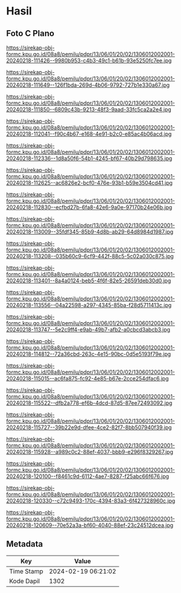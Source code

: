 # Hasil

## Foto C Plano

https://sirekap-obj-formc.kpu.go.id/08a8/pemilu/pdpr/13/06/01/20/02/1306012002001-20240218-111426--9980b953-c4b3-49c1-b61b-93e5250fc7ee.jpg

https://sirekap-obj-formc.kpu.go.id/08a8/pemilu/pdpr/13/06/01/20/02/1306012002001-20240218-111649--126f1bda-269d-4b06-9792-727b1e330a67.jpg

https://sirekap-obj-formc.kpu.go.id/08a8/pemilu/pdpr/13/06/01/20/02/1306012002001-20240218-111850--6809c43b-9213-48f3-9aad-33fc5ca2a2e4.jpg

https://sirekap-obj-formc.kpu.go.id/08a8/pemilu/pdpr/13/06/01/20/02/1306012002001-20240218-112041--f90c4b67-e168-4e91-b2c0-e85ac4b06acd.jpg

https://sirekap-obj-formc.kpu.go.id/08a8/pemilu/pdpr/13/06/01/20/02/1306012002001-20240218-112336--1d8a50f6-54b1-4245-bf67-40b29d798635.jpg

https://sirekap-obj-formc.kpu.go.id/08a8/pemilu/pdpr/13/06/01/20/02/1306012002001-20240218-112625--ac6826e2-bcf0-476e-93b1-b59e3504cd41.jpg

https://sirekap-obj-formc.kpu.go.id/08a8/pemilu/pdpr/13/06/01/20/02/1306012002001-20240218-112830--ecfbd27b-6fa8-42e6-9a0e-97170b24e06b.jpg

https://sirekap-obj-formc.kpu.go.id/08a8/pemilu/pdpr/13/06/01/20/02/1306012002001-20240218-113009--35fdf345-85b9-4d8b-ab29-64d8984d1987.jpg

https://sirekap-obj-formc.kpu.go.id/08a8/pemilu/pdpr/13/06/01/20/02/1306012002001-20240218-113208--035b60c9-6cf9-442f-88c5-5c02a030c875.jpg

https://sirekap-obj-formc.kpu.go.id/08a8/pemilu/pdpr/13/06/01/20/02/1306012002001-20240218-113401--8a4a0124-beb5-4f6f-82e5-26591deb30d0.jpg

https://sirekap-obj-formc.kpu.go.id/08a8/pemilu/pdpr/13/06/01/20/02/1306012002001-20240218-113556--04a22598-a297-4345-85ba-f28d5711413c.jpg

https://sirekap-obj-formc.kpu.go.id/08a8/pemilu/pdpr/13/06/01/20/02/1306012002001-20240218-113747--5e2c9ff4-e9ab-49b7-afb2-a0cbcd3abcb3.jpg

https://sirekap-obj-formc.kpu.go.id/08a8/pemilu/pdpr/13/06/01/20/02/1306012002001-20240218-114812--72a36cbd-263c-4e15-90bc-0d5e5193f79e.jpg

https://sirekap-obj-formc.kpu.go.id/08a8/pemilu/pdpr/13/06/01/20/02/1306012002001-20240218-115015--ac6fa875-fc92-4e85-b67e-2cce254dfac6.jpg

https://sirekap-obj-formc.kpu.go.id/08a8/pemilu/pdpr/13/06/01/20/02/1306012002001-20240218-115522--dfb2a778-ef6b-4dcd-87d5-87ee72493092.jpg

https://sirekap-obj-formc.kpu.go.id/08a8/pemilu/pdpr/13/06/01/20/02/1306012002001-20240218-115727--39b22e9d-dfee-4ce2-82f7-8bb507940f39.jpg

https://sirekap-obj-formc.kpu.go.id/08a8/pemilu/pdpr/13/06/01/20/02/1306012002001-20240218-115928--a989c0c2-88ef-4037-bbb9-e296f8329267.jpg

https://sirekap-obj-formc.kpu.go.id/08a8/pemilu/pdpr/13/06/01/20/02/1306012002001-20240218-120100--f8461c9d-6112-4ae7-8287-f25abc66f676.jpg

https://sirekap-obj-formc.kpu.go.id/08a8/pemilu/pdpr/13/06/01/20/02/1306012002001-20240218-120330--c72c9493-170c-4394-83a3-6f427328960c.jpg

https://sirekap-obj-formc.kpu.go.id/08a8/pemilu/pdpr/13/06/01/20/02/1306012002001-20240218-120609--70e52a3a-bf60-4040-88ef-23c24512dcea.jpg


## Metadata

| Key        | Value               |
| ---------- | ------------------- |
| Time Stamp | 2024-02-19 06:21:02 |
| Kode Dapil | 1302                |



